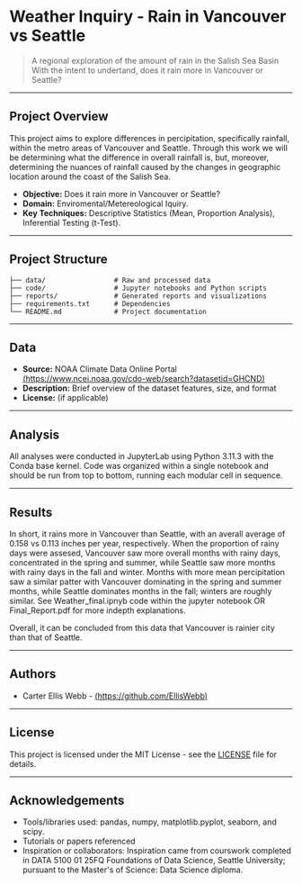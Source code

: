 # Weather Inquiry - Rain in Vancouver vs Seattle

> A regional exploration of the amount of rain in the Salish Sea Basin
> With the intent to undertand, does it rain more in Vancouver or Seattle?

---

## Project Overview

This project aims to explore differences in percipitation, specifically rainfall, within the metro areas of Vancouver and Seattle. Through this work we will be determining what the difference in overall rainfall is, but, moreover, determining the nuances of rainfall caused by the changes in geographic location around the coast of the Salish Sea. 

- **Objective:** Does it rain more in Vancouver or Seattle?
- **Domain:** Enviromental/Metereological Iquiry.
- **Key Techniques:** Descriptive Statistics (Mean, Proportion Analysis), Inferential Testing (t-Test).

---

## Project Structure

```
├── data/                 # Raw and processed data
├── code/                 # Jupyter notebooks and Python scripts
├── reports/              # Generated reports and visualizations
├── requirements.txt      # Dependencies
└── README.md             # Project documentation
```

---

## Data

- **Source:** NOAA Climate Data Online Portal [(https://www.ncei.noaa.gov/cdo-web/search?datasetid=GHCND)](https://www.ncei.noaa.gov/cdo-web/search?datasetid=GHCND)
- **Description:** Brief overview of the dataset features, size, and format
- **License:** (if applicable)

---

## Analysis

All analyses were conducted in JupyterLab using Python 3.11.3 with the Conda base kernel. Code was organized within a single notebook and should be run from top to bottom, running each modular cell in sequence. 

---

## Results

In short, it rains more in Vancouver than Seattle, with an averall average of 0.158 vs 0.113 inches per year, respectively. When the proportion of rainy days were assesed, Vancouver saw more overall months with rainy days, concentrated in the spring and summer, while Seattle saw more months with rainy days in the fall and winter. Months with more mean percipitation saw a similar patter with Vancouver dominating in the spring and summer months, while Seattle dominates months in the fall; winters are roughly similar. See Weather_final.ipnyb code within the jupyter notebook OR Final_Report.pdf for more indepth explanations. 

Overall, it can be concluded from this data that Vancouver is rainier city than that of Seattle. 

---

## Authors

- Carter Ellis Webb - [(https://github.com/EllisWebb)](https://github.com/EllisWebb)

---

## License

This project is licensed under the MIT License - see the [LICENSE](LICENSE) file for details.

---

## Acknowledgements

- Tools/libraries used: pandas, numpy, matplotlib.pyplot, seaborn, and scipy.
- Tutorials or papers referenced
- Inspiration or collaborators: Inspiration came from courswork completed in DATA 5100 01 25FQ Foundations of Data Science, Seattle University; pursuant to the Master's of Science: Data Science diploma. 
